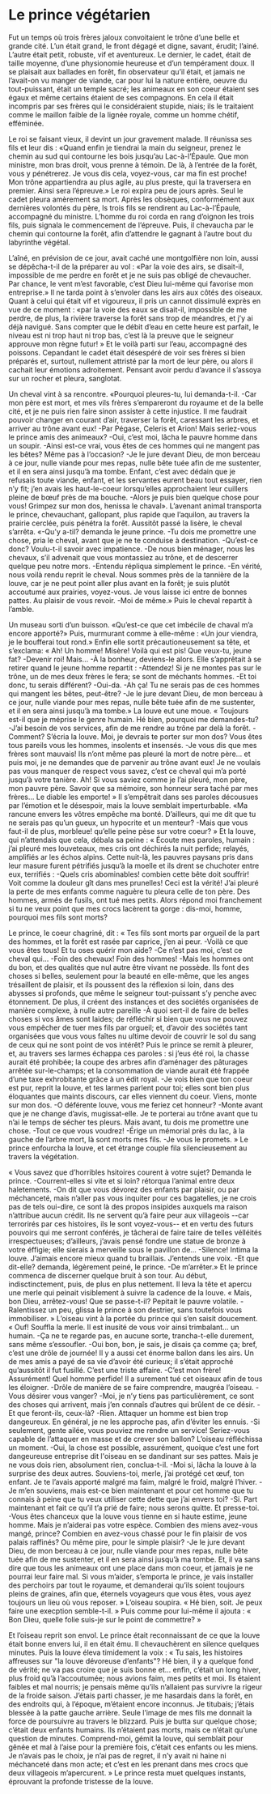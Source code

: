 # Le prince végétarien

Fut un temps où trois frères jaloux convoitaient le trône d’une belle et grande cité.
L’un était grand, le front dégagé et digne, savant, érudit; l’ainé.
L’autre était petit, robuste, vif et aventureux.
Le dernier, le cadet, était de taille moyenne, d’une physionomie heureuse et d’un tempérament doux.
Il se plaisait aux ballades en forêt, fin observateur qu’il était, et jamais ne l’avait-on vu manger de viande, car pour lui la nature entière, oeuvre du tout-puissant, était un temple sacré; les animeaux en son coeur étaient ses égaux et même certains étaient de ses compagnons.
En cela il était incompris par ses frères qui le considéraient stupide, niais; ils le traitaient comme le maillon faible de la lignée royale, comme un homme chétif, efféminée.

Le roi se faisant vieux, il devint un jour gravement malade.
Il réunissa ses fils et leur dis : «Quand enfin je tiendrai la main du seigneur, prenez le chemin au sud qui contourne les bois jusqu’au Lac-à-l’Épaule.
Que mon ministre, mon bras droit, vous prenne à témoin.
De là, à l’entrée de la forêt, vous y pénétrerez.
Je vous dis cela, voyez-vous, car ma fin est proche!
Mon trône appartiendra au plus agile, au plus preste, qui la traversera en premier.
Ainsi sera l’épreuve.»
Le roi expira peu de jours après.
Seul le cadet pleura amèrement sa mort.
Après les obsèques, conformément aux dernières volontés du père, ls trois fils se rendirent au Lac-à-l’Épaule, accompagné du ministre.
L’homme du roi corda en rang d’oignon les trois fils, puis signala le commencement de l’épreuve.
Puis, il chevaucha par le chemin qui contourne la forêt, afin d’attendre le gagnant à l’autre bout du labyrinthe végétal.

L’aîné, en prévision de ce jour, avait caché une montgolfière non loin, aussi se dépêcha-t-il de la préparer au vol : «Par la voie des airs, se disait-il, impossible de me perdre en forêt et je ne suis pas obligé de chevaucher.
Par chance, le vent m’est favorable, c’est Dieu lui-même qui favorise mon entreprise.»
Il ne tarda point à s’envoler dans les airs aux côtés des oiseaux.
Quant à celui qui était vif et vigoureux, il pris un cannot dissimulé exprès en vue de ce moment : «par la voie des eaux se disait-il, impossible de me perdre, de plus, la rivière traverse la forêt sans trop de méandres, et j’y ai déjà navigué.
Sans compter que le débit d’eau en cette heure est parfait, le niveau est ni trop haut ni trop bas, c’est là la preuve que le seigneur approuve mon règne futur! »
Et le voilà parti sur l’eau, accompagné des poissons.
Cepandant le cadet était désespéré de voir ses frères si bien préparés et, surtout, nullement attristé par la mort de leur père, ou alors il cachait leur émotions adroitement.
Pensant avoir perdu d’avance il s’assoya sur un rocher et pleura, sanglotat.

Un cheval vint à sa rencontre.
«Pourquoi pleures-tu, lui demanda-t-il.
-Car mon père est mort, et mes vils frères s’empareront du royaume et de la belle cité, et je ne puis rien faire sinon assister à cette injustice.
  Il me faudrait pouvoir changer en courant d’air, traverser la forêt, caressant les arbres, et arriver au trône avant eux!
-Par Pégase, Celeris et Arion! Mais seriez-vous le prince amis des animeaux?
-Oui, c’est moi, lâcha le pauvre homme dans un soupir.
-Ainsi est-ce vrai, vous êtes de ces hommes qui ne mangent pas les bêtes? Même pas à l’occasion?
-Je le jure devant Dieu, de mon berceau à ce jour, nulle viande pour mes repas, nulle bête tuée afin de me sustenter, et il en sera ainsi jusqu’à ma tombe.
Enfant, c’est avec dédain que je refusais toute viande, enfant, et les servantes eurent beau tout essayer, rien n’y fit; j’en avais les haut-le-coeur lorsqu’elles approchaient leur cuillers pleine de bœuf près de ma bouche.
-Alors je puis bien quelque chose pour vous! Grimpez sur mon dos, henissa le chaval».
L’avenant animal transporta le prince, chevauchant, gallopant, plus rapide que l’aquilon, au travers la prairie cerclée, puis pénétra la forêt.
Aussitôt passé la lisère, le cheval s’arrêta.
«-Qu’y a-til? demanda le jeune prince.
-Tu dois me promettre une chose, pria le cheval, avant que je ne te conduise à destination.
-Qu’est-ce donc? Voulu-t-il savoir avec impatience.
-De nous bien ménager, nous les chevaux, s’il advenait que vous montassiez au trône, et de descerrer quelque peu notre mors.
-Entendu répliqua simplement le prince.
-En vérité, nous voilà rendu reprit le cheval.
Nous sommes près de la tannière de la louve, car je ne peut point aller plus avant en la forêt; je suis plutôt accoutumé aux prairies, voyez-vous.
Je vous laisse ici entre de bonnes pattes.
Au plaisir de vous revoir.
-Moi de même.»
Puis le cheval repartit à l’amble.

 Un museau sorti d’un buisson.
«Qu’est-ce que cet imbécile de chaval m’a encore apporté?»
Puis, murmurant comme à elle-même :
«Un jour viendra, je le boufferai tout rond.»
Enfin elle sortit précautioneusement sa tête, et s’exclama:
« Ah! Un homme! Misère! Voilà qui est pis! Que veux-tu, jeune fat?
-Devenir roi! Mais…
-À la bonheur, deviens-le alors.
Elle s’apprêtait à se retirer quand le jeune homme repartit :
-Attendez! Si je ne montes pas sur le trône, un de mes deux frères le fera; se sont de méchants hommes.
-Et toi donc, tu serais différent?
-Oui-da.
-Ah ça! Tu ne serais pas de ces hommes qui mangent les bêtes, peut-être?
-Je le jure devant Dieu, de mon berceau à ce jour, nulle viande pour mes repas, nulle bête tuée afin de me sustenter, et il en sera ainsi jusqu’à ma tombe.»
La louve eut une moue.
« Toujours est-il que je méprise le genre humain. Hé bien, pourquoi me demandes-tu?
-J’ai besoin de vos services, afin de me rendre au trône par delà la forêt.
-Comment? S’écria la louve.
Moi, je devrais te porter sur mon dos?
Vous êtes tous pareils vous les hommes, insolents et insensés.
-Je vous dis que mes frères sont mauvais!
Ils n’ont même pas pleuré la mort de notre père… et puis moi, je ne demandes que de parvenir au trône avant eux!
Je ne voulais pas vous manquer de respect vous savez, c’est ce cheval qui m’a porté jusqu’à votre tanière.
Ah! Si vous saviez comme je l’ai pleuré, mon père, mon pauvre père.
Savoir que sa mémoire, son honneur sera taché par mes frères… Le diable les emporte! »
Il s’empêtrait dans ses paroles décousues par l’émotion et le désespoir, mais la louve semblait imperturbable.
«Ma rancune envers les vôtres empêche ma bonté.
D’ailleurs, qui me dit que tu ne serais pas qu’un gueux, un hypocrite et un menteur?
-Mais que vous faut-il de plus, morbleue! qu’elle peine pèse sur votre coeur? »
Et la louve, qui n’attendais que cela, débala sa peine :
« Écoute mes paroles, humain : j’ai pleuré mes louveteaux, mes cris ont déchirés la nuit perfide; relayés, amplifiés ar les échos alpins.
Cette nuit-là, les pauvres paysans pris dans leur masure furent pétrifiés jusqu’à la moelle et ils drent se chuchoter entre eux, terrifiés :
-Quels cris abominables! combien cette bête doit souffrir!
Voit comme la douleur gît dans mes prunelles!
Ceci est la vérité! J’ai pleuré la perte de mes enfants comme naguère tu pleura celle de ton père.
Des hommes, armés de fusils, ont tué mes petits.
Alors répond moi franchement si tu ne veux point que mes crocs lacèrent ta gorge : dis-moi, homme, pourquoi mes fils sont morts?
<!--  et pourquoi les tiens (détruisent, défrichent, coupent) les arbres?! -->
Le prince, le coeur chagriné, dit : « Tes fils sont morts par orgueil de la part des hommes, et la forêt est rasée par caprice, j’en ai peur.
-Voilà ce que vous êtes tous! Et tu oses quérir mon aide?
-Ce n’est pas moi, c’est ce cheval qui…
-Foin des chevaux! Foin des hommes!
-Mais les hommes ont du bon, et des qualités que nul autre être vivant ne possède.
Ils font des choses si belles, seulement pour la beauté en elle-même, que les anges trésaillent de plaisir, et ils poussent des la réflexion si loin, dans des abysses si profonds, que même le seigneur tout-puissant s’y penche avec étonnement.
De plus, il créent des instances et des sociétés organisées de manière complexe, à nulle autre pareille <!--rien de comparable en la nature.-->
-À quoi sert-il de faire de belles choses si vos âmes sont laides; de réfléchir si bien que vous ne pouvez vous empêcher de tuer mes fils par orgueil; et, d’avoir des sociétés tant organisées que vous vous faîtes nu ultime devoir de couvrir le sol du sang de ceux qui ne sont point de vos intérêt?
Puis le prince se remit à pleurer, et, au travers ses larmes échappa ces paroles : si j’eus été roi, la chasse aurait été prohibée; la coupe des arbres afin d’aménager des pâturages arrêtée sur-le-champs; et la consommation de viande aurait été frappée d’une taxe exhrobitante grâce à un édit royal. <!--(décret, montée fulgurante des prix).-->
-Je vois bien que ton coeur est pur, reprit la louve, et tes larmes parlent pour toi; elles sont bien plus éloquantes que maints discours, car elles viennent du coeur.
  Viens, monte sur mon dos.
-O déférente louve, vous me feriez cet honneur?
-Monte avant que je ne change d’avis, mugissat-elle.
Je te porterai au trône avant que tu n’ai le temps de sécher tes pleurs.
Mais avant, tu dois me promettre une chose.
-Tout ce que vous voudrez!
-Érige un mémorial près du lac, à la gauche de l’arbre mort, là sont morts mes fils.
-Je vous le promets. »
Le prince enfourcha la louve, et cet étrange couple fila silencieusement au travers la végétation. <!--(préciser que la louve tue par necéssité).-->

« Vous savez que d’horribles hsitoires courent à votre sujet? Demanda le prince.
-Courrent-elles si vite et si loin? rétorqua l’animal entre deux haletements.
-On dit que vous dévorez des enfants par plaisir, ou par méchanceté, mais n’aller pas vous inquiter pour ces bagatelles, je ne crois pas de tels oui-dire, ce sont là des propos insipides auxquels ma raison n’attribue aucun crédit.
Ils ne servent qu’à faire peur aux villageois --car terrorirés par ces histoires, ils le sont voyez-vous-- et en vertu des futurs pouvoirs qui me serront conférés, je tâcherai de faire taire de telles vélléités irrespectueuses; d’ailleurs, j’avais pensé fondre une statue de bronze à votre éffigie; elle sierais à merveille sous le pavillon de…
-Silence! Intima la louve.
J’aimais encore mieux quand tu braillais.
J’entends une voix.
-Et que dit-elle? demanda, légèrement peiné, le prince.
-De m’arrêter.»
Et le prince commenca de discerner quelque bruit à son tour.
Au début, indisctinctement, puis, de plus en plus nettement.
Il leva la tête et apercu une merle qui peinait visiblement à suivre la cadence de la louve.
« Mais, bon Dieu, arrêtez-vous! Que se passe-t-il? Pepitait le pauvre volatile.
-Ralentissez un peu, glissa le prince à son destrier, sans toutefois vous immobiliser. »
L’oiseau vint à la portée du prince qui s’en saisit doucement.
« Ouf! Souffla la merle. Il est inusité de vous voir ainsi trimbalant… un humain.
-Ça ne te regarde pas, en aucune sorte, trancha-t-elle durement, sans même s’essoufler.
-Oui bon, bon, je sais, je disais ça comme ça; bref, c’est une drôle de journée!
Il y a aussi cet énorme ballon dans les airs.
Un de mes amis a payé de sa vie d’avoir été curieux; il s’était approché qu’aussitôt il fut fusillé.
C’est une triste affaire.
-C’est mon frère! Assurément! Quel homme perfide!
Il a surement tué cet oiseaux afin de tous les éloigner.
-Drôle de manière de se faire comprendre, maugréa l’oiseau.
-Vous désirer vous vanger?
-Moi, je n’y tiens pas particulièrement, ce sont des choses qui arrivent, mais j’en connaîs d’autres qui brûlent de ce désir.
-Et que feront-ils, ceux-là?
-Rien. Attaquer un homme est bien trop dangeureux.
En général, je ne les approche pas, afin d’éviter les ennuis.
-Si seulement, gente ailée, vous pouviez me rendre un service!
Seriez-vous capable de l’attaquer en masse et de crever son ballon?
L’oiseau réfléchissa un moment.
-Oui, la chose est possible, assurément, quoique c’est une fort dangeureuse entreprise dit l'oiseau en se dandinant sur ses pattes.
Mais je ne vous dois rien, absolument rien, conclua-t-il.
-Moi si, lâcha la louve à la surprise des deux autres.
Souviens-toi, merle, j’ai protégé cet œuf, ton enfant.
Je te l’avais apporté malgré ma faim, malgré le froid, malgré l’hiver.
-Je m’en souviens, mais est-ce bien maintenant et pour cet homme que tu connais à peine que tu veux utiliser cette dette que j’ai envers toi?
-Si. Part maintenant et fait ce qu’il t’a prié de faire; nous serons quitte. Et presse-toi.
-Vous êtes chanceux que la louve vous tienne en si haute estime, jeune homme.
Mais je n’aiderai pas votre espèce.
Combien des miens avez-vous mangé, prince?
Combien en avez-vous chassé pour le fin plaisir de vos palais raffinés?
Ou même pire, pour le simple plaisir?
-Je le jure devant Dieu, de mon berceau à ce jour, nulle viande pour mes repas, nulle bête tuée afin de me sustenter, et il en sera ainsi jusqu’à ma tombe.
Et, il va sans dire que tous les animeaux ont une place dans mon coeur, et jamais je ne pourrai leur faire mal.
Si vous m’aider, s’emporta le prince, je vais installer des perchoirs par tout le royaume, et demanderai qu’ils soient toujours pleins de graines, afin que, éternels voyageurs que vous êtes, vous ayez toujours un lieu où vous reposer. »
L’oiseau soupira.
« Hé bien, soit. Je peux faire une execption semble-t-il. »
Puis comme pour lui-même il ajouta : « Bon Dieu, quelle folie suis-je sur le point de commettre? »

Et l’oiseau reprit son envol.
Le prince était reconnaissant de ce que la louve était bonne envers lui, il en était ému.
Il chevauchèrent en silence quelques minutes.
Puis la louve éleva timidement la voix :
« Tu sais, les histoires affreuses sur "la louve dévoreuse d’enfants"? Hé bien, il y a quelque fond de vérité; ne va pas croire que je suis bonne et… enfin, c’était un long hiver, plus froid qu’à l’accoutumée; nous avions faim, mes petits et moi.
Ils étaient faibles et mal nourris; je pensais même qu’ils n’allaient pas survivre la rigeur de la froide saison.
J’étais parti chasser, je me hasardais dans la forêt, en des endroits qui, à l’époque, m’étaient encore inconnus.
Je titubais; j’étais blessée à la patte gauche arrière.
Seule l’image de mes fils me donnait la force de poursuivre au travers le blizzard.
Puis je butta sur quelque chose; c’était deux enfants humains.
Ils n’étaient pas morts, mais ce n’était qu’une question de minutes.
Comprend-moi, gémit la louve, qui semblait pour gênée et mal à l’aise pour la première fois, c’était ces enfants ou les miens.
Je n’avais pas le choix, je n’ai pas de regret, il n’y avait ni haine ni méchanceté dans mon acte; et c’est en les prenant dans mes crocs que deux villageois m’apercurent. »
Le prince resta muet quelques instants, éprouvant la profonde tristesse de la louve.


<!--Après le ballon crevé, l’ainé chute mal et meurt. Ensuite un poisson suit la louve, et saute à intervalle afin de demander à la louve pourquoi et porte un humaine etc. etc. Le poisson aussi à une dette envers elle, il part rassembler les siens, chavirer le cannot du dernier frère, qui chute mal et meurt. À ce moment il sont à la sortie de la fôret. Le prince débarque de la louve, puis côte à côte se dirige vers l’orée. Discours de séparation, couronnement du roi. Fin. Retour sur les naimeaux, la statue, les perchoir, la viande taxée, la pêche interdite.-->

